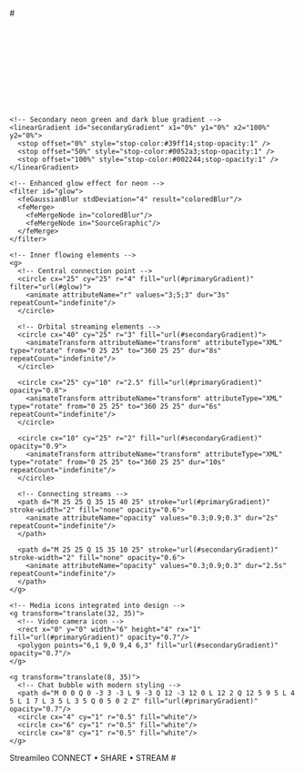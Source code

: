 #<svg viewBox="0 0 320 100" xmlns="http://www.w3.org/2000/svg">
  <defs>
    <!-- Neon green and dark blue gradient for the main logo -->
    <linearGradient id="primaryGradient" x1="0%" y1="0%" x2="100%" y2="100%">
      <stop offset="0%" style="stop-color:#00ff41;stop-opacity:1" />
      <stop offset="50%" style="stop-color:#0066cc;stop-opacity:1" />
      <stop offset="100%" style="stop-color:#001a33;stop-opacity:1" />
    </linearGradient>
    
    <!-- Secondary neon green and dark blue gradient -->
    <linearGradient id="secondaryGradient" x1="0%" y1="0%" x2="100%" y2="0%">
      <stop offset="0%" style="stop-color:#39ff14;stop-opacity:1" />
      <stop offset="50%" style="stop-color:#0052a3;stop-opacity:1" />
      <stop offset="100%" style="stop-color:#002244;stop-opacity:1" />
    </linearGradient>
    
    <!-- Enhanced glow effect for neon -->
    <filter id="glow">
      <feGaussianBlur stdDeviation="4" result="coloredBlur"/>
      <feMerge> 
        <feMergeNode in="coloredBlur"/>
        <feMergeNode in="SourceGraphic"/>
      </feMerge>
    </filter>
  </defs>
  
  <!-- Main icon container -->
  <g transform="translate(15, 25)">
    <!-- Outer ring -->
    <circle cx="25" cy="25" r="22" fill="none" stroke="url(#primaryGradient)" stroke-width="2" opacity="0.3"/>
    
    <!-- Inner flowing elements -->
    <g>
      <!-- Central connection point -->
      <circle cx="25" cy="25" r="4" fill="url(#primaryGradient)" filter="url(#glow)">
        <animate attributeName="r" values="3;5;3" dur="3s" repeatCount="indefinite"/>
      </circle>
      
      <!-- Orbital streaming elements -->
      <circle cx="40" cy="25" r="3" fill="url(#secondaryGradient)">
        <animateTransform attributeName="transform" attributeType="XML" type="rotate" from="0 25 25" to="360 25 25" dur="8s" repeatCount="indefinite"/>
      </circle>
      
      <circle cx="25" cy="10" r="2.5" fill="url(#primaryGradient)" opacity="0.8">
        <animateTransform attributeName="transform" attributeType="XML" type="rotate" from="0 25 25" to="360 25 25" dur="6s" repeatCount="indefinite"/>
      </circle>
      
      <circle cx="10" cy="25" r="2" fill="url(#secondaryGradient)" opacity="0.9">
        <animateTransform attributeName="transform" attributeType="XML" type="rotate" from="0 25 25" to="360 25 25" dur="10s" repeatCount="indefinite"/>
      </circle>
      
      <!-- Connecting streams -->
      <path d="M 25 25 Q 35 15 40 25" stroke="url(#primaryGradient)" stroke-width="2" fill="none" opacity="0.6">
        <animate attributeName="opacity" values="0.3;0.9;0.3" dur="2s" repeatCount="indefinite"/>
      </path>
      
      <path d="M 25 25 Q 15 35 10 25" stroke="url(#secondaryGradient)" stroke-width="2" fill="none" opacity="0.6">
        <animate attributeName="opacity" values="0.3;0.9;0.3" dur="2.5s" repeatCount="indefinite"/>
      </path>
    </g>
    
    <!-- Media icons integrated into design -->
    <g transform="translate(32, 35)">
      <!-- Video camera icon -->
      <rect x="0" y="0" width="6" height="4" rx="1" fill="url(#primaryGradient)" opacity="0.7"/>
      <polygon points="6,1 9,0 9,4 6,3" fill="url(#secondaryGradient)" opacity="0.7"/>
    </g>
    
    <g transform="translate(8, 35)">
      <!-- Chat bubble with modern styling -->
      <path d="M 0 0 Q 0 -3 3 -3 L 9 -3 Q 12 -3 12 0 L 12 2 Q 12 5 9 5 L 4 5 L 1 7 L 3 5 L 3 5 Q 0 5 0 2 Z" fill="url(#primaryGradient)" opacity="0.7"/>
      <circle cx="4" cy="1" r="0.5" fill="white"/>
      <circle cx="6" cy="1" r="0.5" fill="white"/>
      <circle cx="8" cy="1" r="0.5" fill="white"/>
    </g>
  </g>
  
  <!-- Company name with modern typography in rectangular rounded box -->
  <rect x="75" y="35" width="150" height="30" rx="15" ry="15" fill="none" stroke="url(#primaryGradient)" stroke-width="2" opacity="0.8"/>
  <rect x="77" y="37" width="146" height="26" rx="13" ry="13" fill="url(#primaryGradient)" opacity="0.1"/>
  <text x="150" y="55" font-family="Arial, sans-serif" font-size="18" font-weight="700" fill="url(#primaryGradient)" letter-spacing="-1px" text-anchor="middle">
    Streamileo
  </text>
  
  <!-- Modern tagline -->
  <text x="85" y="78" font-family="Arial, sans-serif" font-size="9" fill="#64748b" font-weight="500" letter-spacing="0.5px">
    CONNECT • SHARE • STREAM
  </text>
  
  <!-- Subtle accent elements -->
  <g opacity="0.2">
    <circle cx="280" cy="20" r="2" fill="url(#primaryGradient)">
      <animate attributeName="opacity" values="0.1;0.5;0.1" dur="4s" repeatCount="indefinite"/>
    </circle>
    <circle cx="290" cy="30" r="1.5" fill="url(#secondaryGradient)">
      <animate attributeName="opacity" values="0.1;0.4;0.1" dur="3s" repeatCount="indefinite"/>
    </circle>
    <circle cx="285" cy="40" r="1" fill="url(#primaryGradient)">
      <animate attributeName="opacity" values="0.1;0.3;0.1" dur="5s" repeatCount="indefinite"/>
    </circle>
  </g>
</svg>#

